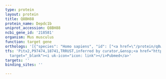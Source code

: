 ```yaml
---
type: protein
layout: protein
title: Q8BH88
protein_name: Depdc1b
uniprot_accession: Q8BH88
ncbi_gene_id: '218581'
organism: Mus musculus
function: target gene
orthologs: '[{"species": "Homo sapiens", "id": ["<a href=\"/protein/q8wuy9\">Q8WUY9</a>"]}, {"species": "Rattus norvegicus", "id": ["D4AA32"]}]'
tfs: 'Pitx2,P97474,18741,TRRUST,inferred by curator,&ensp;<a href="https://www.ncbi.nlm.nih.gov/pubmed/?term=29087512%5Buid%5D+OR+25704760%5Buid%5D"
  target="_blank"><i uk-icon="icon: link"></i>Pubmed</a>'
targets: ''
binding_sites: ''

---
```

